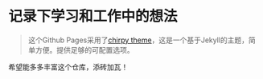 # 记录下学习和工作中的想法

> 这个Github Pages采用了[chirpy theme](https://github.com/cotes2020/chirpy-starter)，这是一个基于Jekyll的主题，简单方便。提供足够的可配置选项。

希望能多多丰富这个仓库，添砖加瓦！
